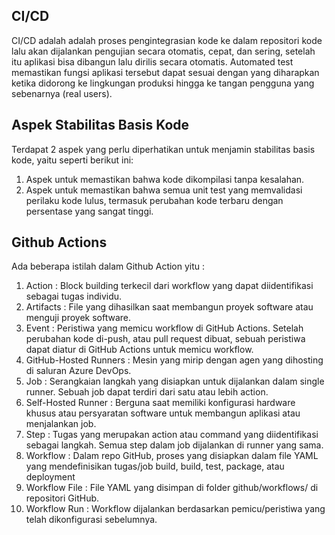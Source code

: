 ## CI/CD
CI/CD adalah adalah proses pengintegrasian kode ke dalam repositori kode lalu akan dijalankan pengujian secara otomatis, cepat, dan sering, 
setelah itu aplikasi bisa dibangun lalu dirilis secara otomatis. 
Automated test memastikan fungsi aplikasi tersebut dapat sesuai dengan yang diharapkan ketika didorong ke lingkungan produksi hingga ke tangan 
pengguna yang sebenarnya (real users).


## Aspek Stabilitas Basis Kode
Terdapat 2 aspek yang perlu diperhatikan untuk menjamin stabilitas basis kode, yaitu seperti berikut ini:
1. Aspek untuk memastikan bahwa kode dikompilasi tanpa kesalahan.
2. Aspek untuk memastikan bahwa semua unit test yang memvalidasi perilaku kode lulus, termasuk perubahan kode terbaru dengan persentase yang sangat tinggi.

## Github Actions
Ada beberapa istilah dalam Github Action yitu :
1. Action : Block building terkecil dari workflow yang dapat diidentifikasi sebagai tugas individu.
2. Artifacts : File yang dihasilkan saat membangun proyek software atau menguji proyek software.
3. Event : Peristiwa yang memicu workflow di GitHub Actions. Setelah perubahan kode di-push, atau pull request dibuat, sebuah peristiwa dapat diatur di GitHub Actions untuk memicu workflow.
4. GitHub-Hosted Runners : Mesin yang mirip dengan agen yang dihosting di saluran Azure DevOps.
5. Job : Serangkaian langkah yang disiapkan untuk dijalankan dalam single runner. Sebuah job dapat terdiri dari satu atau lebih action.
6. Self-Hosted Runner : Berguna saat memiliki konfigurasi hardware khusus atau persyaratan software untuk membangun aplikasi atau menjalankan job.
7. Step : Tugas yang merupakan action atau command yang diidentifikasi sebagai langkah. Semua step dalam job dijalankan di runner yang sama.
8. Workflow : Dalam repo GitHub, proses yang disiapkan dalam file YAML yang mendefinisikan tugas/job build, build, test, package, atau deployment
9. Workflow File : File YAML yang disimpan di folder github/workflows/ di repositori GitHub.
10. Workflow Run : Workflow dijalankan berdasarkan pemicu/peristiwa yang telah dikonfigurasi sebelumnya.
